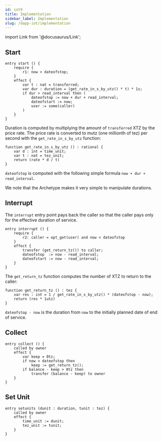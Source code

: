 ```yaml
---
id: iot9
title: Implementation
sidebar_label: Implementation
slug: /dapp-iot/implementation
---
```


import Link from '@docusaurus/Link';

## Start

```archetype {7,9,10}
entry start () {
    require {
        r1: now > dateofstop;
    }
    effect {
        var t : nat = transferred;
        var dur : duration = (get_rate_in_s_by_utz() * t) * 1s;
        if dur > read_interval then (
            dateofstop := now + dur + read_interval;
            dateofstart := now;
            user := some(caller)
        )
    }
}
```

Duration is computed by multiplying the amount of `transferred` XTZ by the price rate. The price rate is converted to mutz (one millionth of tez) per second with the `get_rate_in_s_by_utz` function:

```archetype
function get_rate_in_s_by_utz () : rational {
    var d : int = time_unit;
    var t : nat = tez_unit;
    return (rate * d / t)
}
```

`dateofstop` is computed with the following simple formula `now + dur + read_interval`.

We note that the <Link to='/docs/dapp-tools/archetype'>Archetype</Link> makes it very simple to manipulate durations.

## Interrupt

The `interrupt` entry point pays back the caller so that the caller pays only for the effective duration of service.

```archetype {6}
entry interrupt () {
    require {
        r2: caller = opt_get(user) and now < dateofstop
    }
    effect {
        transfer (get_return_tz()) to caller;
        dateofstop  := now - read_interval;
        dateofstart := now - read_interval;
    }
}
```

The `get_return_tz` function computes the number of XTZ to return to the caller:

```archetype {2}
function get_return_tz () : tez {
    var res : int = 1 / get_rate_in_s_by_utz() * (dateofstop - now);
    return (res * 1utz)
}
```

`dateofstop - now` is the duration from `now` to the initially planned date of end of service.

## Collect

```archetype
entry collect () {
    called by owner
    effect {
        var keep = 0tz;
        if now < dateofstop then
            keep := get_return_tz();
        if balance - keep > 0tz then
            transfer (balance - keep) to owner
    }
}
```

## Set Unit

```archetype
entry setunits (dunit : duration, tunit : tez) {
    called by owner
    effect {
        time_unit := dunit;
        tez_unit := tunit;
    }
}
```

